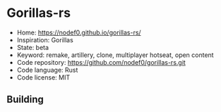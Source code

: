 # Gorillas-rs

- Home: https://nodef0.github.io/gorillas-rs/
- Inspiration: Gorillas
- State: beta
- Keyword: remake, artillery, clone, multiplayer hotseat, open content
- Code repository: https://github.com/nodef0/gorillas-rs.git
- Code language: Rust
- Code license: MIT

## Building
